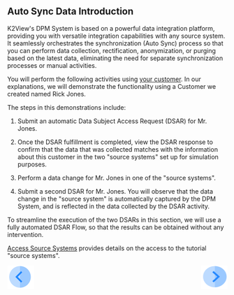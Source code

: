 ## Auto Sync Data Introduction

K2View's DPM System is based on a powerful data integration platform, providing you with versatile integration capabilities with any source system. It seamlessly orchestrates the synchronization (Auto Sync) process so that you can perform data collection, rectification, anonymization, or purging based on the latest data, eliminating the need for separate synchronization processes or manual activities.

You will perform the following activities using [your customer](../00_Setup/00_Your_Customer). In our explanations, we will demonstrate the functionality using a Customer we created named Rick Jones.

The steps in this demonstrations include:

1. Submit an automatic Data Subject Access Request (DSAR) for Mr. Jones.

2. Once the DSAR fulfillment is completed, view the DSAR response to confirm that the data that was collected matches with the information about this customer in the two "source systems" set up for simulation purposes.

3. Perform a data change for Mr. Jones in one of the "source systems".

4. Submit a second DSAR for Mr. Jones. You will observe that the data change in the "source system" is automatically captured by the DPM System, and is reflected in the data collected by the DSAR activity.

To streamline the execution of the two DSARs in this section, we will use a fully automated DSAR Flow, so that the results can be obtained without any intervention.

[Access Source Systems](../00_Setup/00_Access_Source_Systems.md) provides details on the access to the tutorial "source systems".


[![Previous](../images/Previous.png)](  01_Auto_Sync_Data_Main.md)[<img align="right" width="60" height="54" src="../images/Next.png">]( 03_01_Auto_Sync_Data_Tutorial.md)
